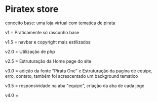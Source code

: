 # Piratex store

conceito base:
uma loja virtual com tematica de pirata

v1 = Praticamente só rascunho base

v1.5 = navbar e copyright mais estilizados

v2.0 = Utilização de php

v2.5 = Estruturação da Home page do site

v3.0 = adição da fonte "Pirata One" e Estruturação da pagina de equipe, erro, contato, também foi acrescentado um background tematico

v3.5 = responsividade na aba "equipe", criação da aba de cada jogo

v4.0 = 